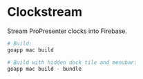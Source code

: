 # Clockstream

Stream ProPresenter clocks into Firebase.

```bash
# Build:
goapp mac build

# Build with hidden dock tile and menubar:
goapp mac build - bundle
```

